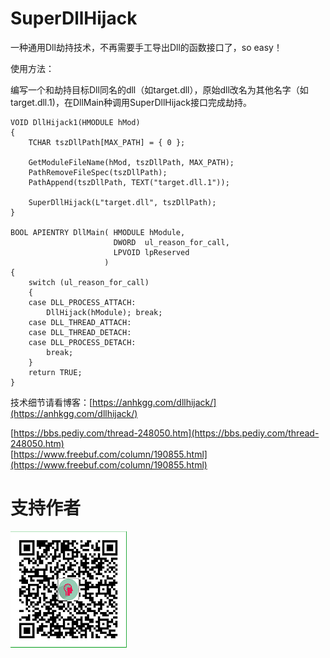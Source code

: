 # SuperDllHijack

一种通用Dll劫持技术，不再需要手工导出Dll的函数接口了，so easy！

使用方法：

编写一个和劫持目标Dll同名的dll（如target.dll），原始dll改名为其他名字（如target.dll.1)，在DllMain种调用SuperDllHijack接口完成劫持。

```
VOID DllHijack1(HMODULE hMod)
{
	TCHAR tszDllPath[MAX_PATH] = { 0 };

	GetModuleFileName(hMod, tszDllPath, MAX_PATH);
	PathRemoveFileSpec(tszDllPath);
	PathAppend(tszDllPath, TEXT("target.dll.1"));

	SuperDllHijack(L"target.dll", tszDllPath);
}

BOOL APIENTRY DllMain( HMODULE hModule,
                       DWORD  ul_reason_for_call,
                       LPVOID lpReserved
                     )
{
    switch (ul_reason_for_call)
    {
    case DLL_PROCESS_ATTACH:
		DllHijack(hModule); break;
    case DLL_THREAD_ATTACH:
    case DLL_THREAD_DETACH:
    case DLL_PROCESS_DETACH:
        break;
    }
    return TRUE;
}
```

技术细节请看博客：[https://anhkgg.com/dllhijack/](https://anhkgg.com/dllhijack/)

[https://bbs.pediy.com/thread-248050.htm](https://bbs.pediy.com/thread-248050.htm)<br/>
[https://www.freebuf.com/column/190855.html](https://www.freebuf.com/column/190855.html)<br/>

# 支持作者

![img](wechatpay.png)
